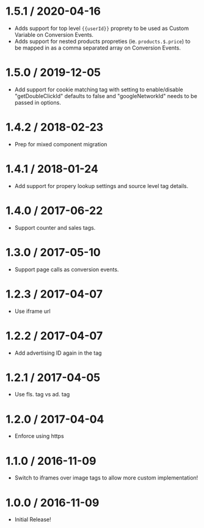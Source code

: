 1.5.1 / 2020-04-16
==================

  * Adds support for top level `{{userId}}` proprety to be used as Custom Variable on Conversion Events. 
  * Adds support for nested products propreties (ie. `products.$.price`) to be mapped in as a comma separated array on Conversion Events.
  
1.5.0 / 2019-12-05
==================

  * Add support for cookie matching tag with setting to enable/disable "getDoubleClickId" defaults to false and "googleNetworkId" needs to be passed in options.

1.4.2 / 2018-02-23
==================

  * Prep for mixed component migration

1.4.1 / 2018-01-24
==================

  * Add support for propery lookup settings and source level tag details.

1.4.0 / 2017-06-22
==================

  * Support counter and sales tags.

1.3.0 / 2017-05-10
==================

  * Support page calls as conversion events.

1.2.3 / 2017-04-07
==================

  * Use iframe url

1.2.2 / 2017-04-07
==================

  * Add advertising ID again in the tag

1.2.1 / 2017-04-05
==================

  * Use fls. tag vs ad. tag

1.2.0 / 2017-04-04
==================

  * Enforce using https

1.1.0 / 2016-11-09
==================

  * Switch to iframes over image tags to allow more custom implementation!

1.0.0 / 2016-11-09
==================

  * Initial Release!
